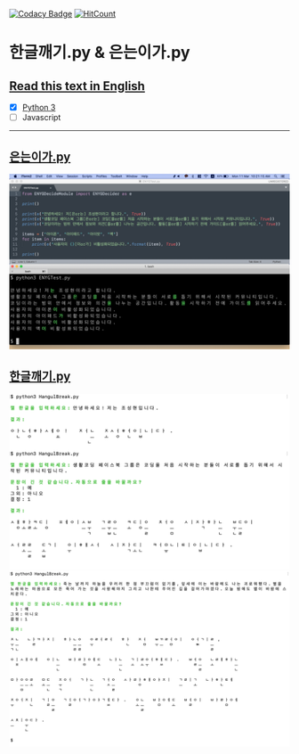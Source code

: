 [![Codacy Badge](https://api.codacy.com/project/badge/Grade/b3504707702a491bb4a40ad495a55cd6)](https://app.codacy.com/app/anaclumos/hangulbreak?utm_source=github.com&utm_medium=referral&utm_content=anaclumos/hangulbreak&utm_campaign=Badge_Grade_Dashboard) [![HitCount](http://hits.dwyl.io/anaclumos/hangulbreak.svg)](http://hits.dwyl.io/anaclumos/hangulbreak)

# 한글깨기.py & 은는이가.py

## [Read this text in English](READMEEng.md)

- [x]   [Python 3](Python)
- [ ]   Javascript

---

## [은는이가.py](https://www.facebook.com/groups/codingeverybody/permalink/2751648758208976/)

![demo3](assets/demo3.png)

## [한글깨기.py](https://www.facebook.com/groups/codingeverybody/permalink/2725256104181575/)

![demo1.png](assets/demo1.png)
![demo2.png](assets/demo2.png)